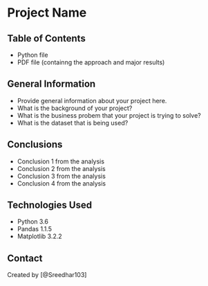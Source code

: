 # Project Name


## Table of Contents
- Python file
- PDF file (containng the approach and major results)

## General Information
- Provide general information about your project here.
- What is the background of your project?
- What is the business probem that your project is trying to solve?
- What is the dataset that is being used?


## Conclusions
- Conclusion 1 from the analysis
- Conclusion 2 from the analysis
- Conclusion 3 from the analysis
- Conclusion 4 from the analysis


## Technologies Used
- Python 3.6
- Pandas 1.1.5
- Matplotlib 3.2.2

## Contact
Created by [@Sreedhar103]


